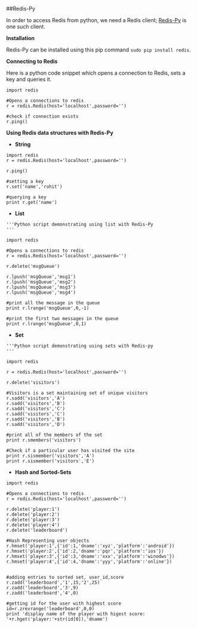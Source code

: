 ##Redis-Py 

In order to access Redis from python, we need a Redis client; [Redis-Py](https://github.com/andymccurdy/redis-py/) is one such client.

__Installation__

Redis-Py can be installed using this pip command `sudo pip install redis`.

__Connecting to Redis__

Here is a python code snippet which opens a connection to Redis, sets a key and queries it.

```
import redis

#Opens a connections to redis
r = redis.Redis(host='localhost',password='')

#check if connection exists
r.ping()

```

__Using Redis data structures with Redis-Py__

* __String__  
```
import redis
r = redis.Redis(host='localhost',password='')

r.ping()

#setting a key 
r.set('name','rohit') 

#querying a key
print r.get('name')
```

* __List__
```
'''Python script demonstrating using list with Redis-Py
'''
 
import redis

#Opens a connections to redis
r = redis.Redis(host='localhost',password='')

r.delete('msgQueue')

r.lpush('msgQueue','msg1')
r.lpush('msgQueue','msg2')
r.lpush('msgQueue','msg3')
r.lpush('msgQueue','msg4')

#print all the message in the queue
print r.lrange('msgQueue',0,-1)

#print the first two messages in the queue
print r.lrange('msgQueue',0,1)

```
* __Set__
```
'''Python script demonstrating using sets with Redis-py
'''
 
import redis

r = redis.Redis(host='localhost',password='')

r.delete('visitors')

#Visitors is a set maintaining set of unique visitors
r.sadd('visitors','A')
r.sadd('visitors','B')
r.sadd('visitors','C')
r.sadd('visitors','C')
r.sadd('visitors','B')
r.sadd('visitors','D')

#print all of the members of the set
print r.smembers('visitors')

#Check if a particular user has visited the site
print r.sismember('visitors','A')
print r.sismember('visitors','E')
```

* __Hash and Sorted-Sets__

```
import redis

#Opens a connections to redis
r = redis.Redis(host='localhost',password='')

r.delete('player:1')
r.delete('player:2')
r.delete('player:3')
r.delete('player:4')
r.delete('leaderboard')

#Hash Representing user objects
r.hmset('player:1',{'id':1,'dname':'xyz','platform':'android'})
r.hmset('player:2',{'id':2,'dname':'pqr','platform':'ios'})
r.hmset('player:3',{'id':3,'dname':'xxx','platform':'winodws'})
r.hmset('player:4',{'id':4,'dname':'yyy','platform':'online'})


#adding entries to sorted set, user_id,score
r.zadd('leaderboard','1',15,'2',25)
r.zadd('leaderboard','3',9)
r.zadd('leaderboard','4',0)

#getting id for the user with highest score
id=r.zrevrange('leaderboard',0,0)
print 'display name of the player with higest score: '+r.hget('player:'+str(id[0]),'dname')
```